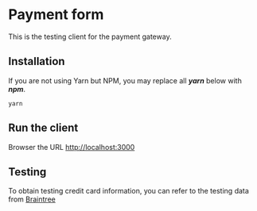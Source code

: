 # Payment form
This is the testing client for the payment gateway.

## Installation
If you are not using Yarn but NPM, you may replace all **_yarn_** below with **_npm_**.

`yarn`

## Run the client
Browser the URL [http://localhost:3000](http://localhost:3000)

## Testing 
To obtain testing credit card information, you can refer to the testing data from [Braintree](https://developers.braintreepayments.com/reference/general/testing/node)

